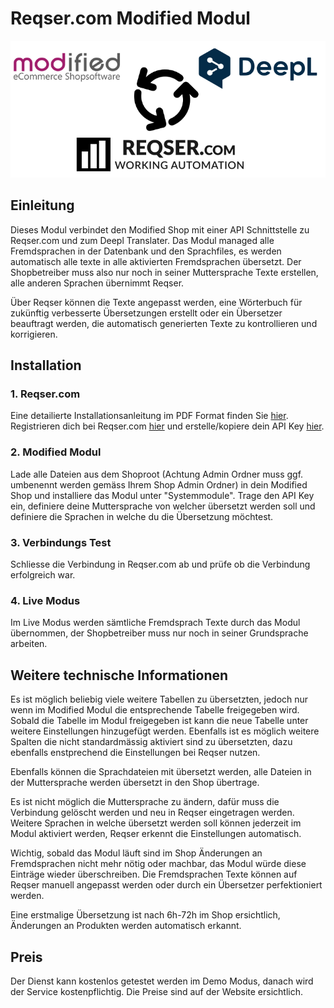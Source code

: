 # Reqser.com Modified Modul

![Deepl](Shoproot/admin/images/reqser_modul/modul_logo.png)

## Einleitung

Dieses Modul verbindet den Modified Shop mit einer API Schnittstelle zu Reqser.com und zum Deepl Translater. Das Modul managed alle Fremdsprachen in der Datenbank und den Sprachfiles, es werden automatisch alle texte in alle aktivierten Fremdsprachen übersetzt. Der Shopbetreiber muss also nur noch in seiner Muttersprache Texte erstellen, alle anderen Sprachen übernimmt Reqser.

Über Reqser können die Texte angepasst werden, eine Wörterbuch für zukünftig verbesserte Übersetzungen erstellt oder ein Übersetzer beauftragt werden, die automatisch generierten Texte zu kontrollieren und korrigieren.

## Installation
### 1. Reqser.com

Eine detailierte Installationsanleitung im PDF Format finden Sie [hier](https://github.com/reqsercom/reqser_modified_module/blob/main/Installationsanleitung_de.pdf).
Registrieren dich bei Reqser.com [hier](https://www.reqser.com/register) und erstelle/kopiere dein API Key [hier](https://www.reqser.com/translation/new-website/Modified).

### 2. Modified Modul

Lade alle Dateien aus dem Shoproot (Achtung Admin Ordner muss ggf. umbenennt werden gemäss Ihrem Shop Admin Ordner) in dein Modified Shop und installiere das Modul unter "Systemmodule".
Trage den API Key ein, definiere deine Muttersprache von welcher übersetzt werden soll und definiere die Sprachen in welche du die Übersetzung möchtest.

### 3. Verbindungs Test

Schliesse die Verbindung in Reqser.com ab und prüfe ob die Verbindung erfolgreich war.

### 4. Live Modus

Im Live Modus werden sämtliche Fremdsprach Texte durch das Modul übernommen, der Shopbetreiber muss nur noch in seiner Grundsprache arbeiten.


## Weitere technische Informationen

Es ist möglich beliebig viele weitere Tabellen zu übersetzten, jedoch nur wenn im Modified Modul die entsprechende Tabelle freigegeben wird. Sobald die Tabelle im Modul freigegeben ist kann die neue Tabelle unter weitere Einstellungen hinzugefügt werden.
Ebenfalls ist es möglich weitere Spalten die nicht standardmässig aktiviert sind zu übersetzten, dazu ebenfalls enstprechend die Einstellungen bei Reqser nutzen.

Ebenfalls können die Sprachdateien mit übersetzt werden, alle Dateien in der Muttersprache werden übersetzt in den Shop übertrage.

Es ist nicht möglich die Muttersprache zu ändern, dafür muss die Verbindung gelöscht werden und neu in Reqser eingetragen werden. Weitere Sprachen in welche übersetzt werden soll können jederzeit im Modul aktiviert werden, Reqser erkennt die Einstellungen automatisch.

Wichtig, sobald das Modul läuft sind im Shop Änderungen an Fremdsprachen nicht mehr nötig oder machbar, das Modul würde diese Einträge wieder überschreiben. Die Fremdsprachen Texte können auf Reqser manuell angepasst werden oder durch ein Übersetzer perfektioniert werden.

Eine erstmalige Übersetzung ist nach 6h-72h im Shop ersichtlich, Änderungen an Produkten werden automatisch erkannt.


## Preis

Der Dienst kann kostenlos getestet werden im Demo Modus, danach wird der Service kostenpflichtig. Die Preise sind auf der Website ersichtlich.